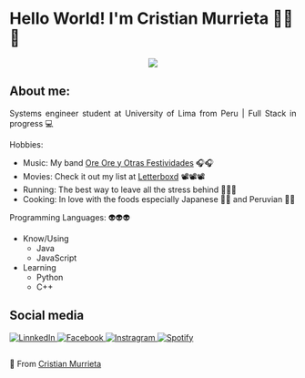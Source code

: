 <h1>Hello World! I'm Cristian Murrieta 🤖🤖🤖</h1>
<div widht="50" align="center" >
    <img src="https://media.giphy.com/media/aNqEFrYVnsS52/giphy.gif" width=""> 
</div>
<div align="justify">
    <h2>About me:</h2>
    <p>Systems engineer student at University of Lima from Peru | Full Stack in progress 💻</p>
    <p>Hobbies:</p>
    <ul>
        <li>Music: My band <a href="https://open.spotify.com/artist/3v0yW6WGfSJT6WaQpC9RIK?si=oMOL0gRYTw-qewAfZ7YUrw&dl_branch=1" target="_blank">Ore Ore y Otras Festividades</a> 🎧🎧</li>
        <li>Movies: Check it out my list at <a href="https://letterboxd.com/cocacoladealer/" target="_blank">Letterboxd</a> 📽📽📽</li>
        <li>Running: The best way to leave all the stress behind 🏃🧘🏃</li>
        <li>Cooking: In love with the foods especially Japanese 🍜🍣 and Peruvian 🌊🌊</li>
    </ul>
    <p>Programming Languages: 👽👽👽</p>
    <uL>
        <li>Know/Using
            <ul>
                <li>Java</li>
                <li>JavaScript</li>
            </ul>
        </li>
        <li>Learning
            <ul>
                <li>Python</li>
                <li>C++</li>
            </ul>
        </li>
    </uL>
</div>
<div align="justify"">
    <h2>Social media</h2>
    <a href="https://www.linkedin.com/in/cristian-murrieta-35b38b143/" target="_blank">
        <img alt="LinnkedIn" src="https://img.shields.io/badge/LinkedIn-%230077B5.svg?&style=flat-square&logo=linkedin&logoColor=white"/>
    </a>
    <a href="https://www.facebook.com/cmurrietamarquez/" target="_blank">
        <img alt="Facebook" src="https://img.shields.io/badge/Facebook-%231877F2.svg?&style=flat-square&logo=facebook&logoColor=white"/>
    </a>
    <a href="https://www.instagram.com/cocacoladealer/" target="_blank">
        <img alt="Instragram" src="https://img.shields.io/badge/Instagram-%23E4405F.svg?&style=flat-square&logo=instagram&logoColor=white"/>
    </a>
    <a href="https://open.spotify.com/user/1y1afd5zhx4re6bhkpkofye8x?si=71eaf94113774344" target="_blank">
        <img alt="Spotify" src="https://img.shields.io/badge/Spotify-%231ED760.svg?&style=flat-square&logo=spotify&logoColor=white"/>
    </a>
</div>
<div align="justify">
  <h2></h2>
  <p>
    👹 From <a href="https://github.com/cristianmurrieta">Cristian Murrieta</a>
  </p>
</div>
